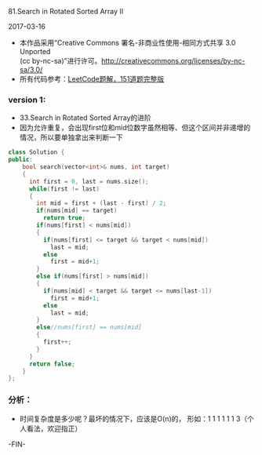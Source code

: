 81.Search in Rotated Sorted Array II

2017-03-16

- 本作品采用“Creative Commons 署名-非商业性使用-相同方式共享 3.0 Unported     
(cc by-nc-sa)”进行许可。http://creativecommons.org/licenses/by-nc-sa/3.0/
- 所有代码参考：[LeetCode题解，151道题完整版](https://github.com/soulmachine/leetcode)

### version 1:
- 33.Search in Rotated Sorted Array的进阶
- 因为允许重复，会出现first位和mid位数字虽然相等、但这个区间并非递增的情况，所以要单独拿出来判断一下
```c++
class Solution {
public:
    bool search(vector<int>& nums, int target)
    {
      int first = 0, last = nums.size();
      while(first != last)
      {
        int mid = first + (last - first) / 2;
        if(nums[mid] == target)
          return true;
        if(nums[first] < nums[mid])
        {
          if(nums[first] <= target && target < nums[mid])
            last = mid;
          else
            first = mid+1;
        }
        else if(nums[first] > nums[mid])
        {
          if(nums[mid] < target && target <= nums[last-1])
            first = mid+1;
          else
            last = mid;
        }
        else//nums[first] == nums[mid]
        {
          first++;
        }
      }
      return false;
    }
};
```

### 分析：
- 时间复杂度是多少呢？最坏的情况下，应该是O(n)的， 形如：1 1 1 1 1 1 3（个人看法，欢迎指正）

-FIN-
